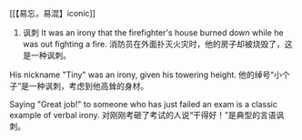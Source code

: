[[【易忘，易混】iconic]]

1. 讽刺
It was an irony that the firefighter's house burned down while he was out fighting a fire.
消防员在外面扑灭火灾时，他的房子却被烧毁了，这是一种讽刺。

His nickname "Tiny" was an irony, given his towering height.
他的绰号“小个子”是一种讽刺，考虑到他高耸的身材。

Saying "Great job!" to someone who has just failed an exam is a classic example of verbal irony.
对刚刚考砸了考试的人说“干得好！”是典型的言语讽刺。

